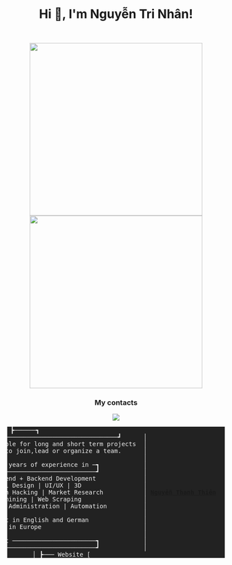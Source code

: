 <h1 align="center">Hi 👋, I'm Nguyễn Tri Nhân!</h1>
<br>

<p align = "center">
  <img src = "https://github-readme-stats.vercel.app/api?username=sinoobie&show_icons=true&theme=bear" width = 400>
  <img src = "https://github-readme-streak-stats.herokuapp.com?user=sinoobie&theme=dark&hide_border=true" width = 400>
</p>

<h3 align="center">My contacts</h3>
<p align="center">
  <a href="https://t.me/SiNoobie"><img src="https://img.shields.io/badge/telegram-0088CC.svg?style=for-the-badge&logo=telegram&logoColor=white"/></a>
</p>


<pre style="background-color: #222; color: #eee;display: flex; justify-content: center;align-items: center;">
<center style="display: flex; justify-content: center;align-items: center;">
						<span>
						<span style="color: #4FED4F;">[PRIM4T@outreach <span style="color: #eee;">email</span>]$</span> send mail                
						Generating mail...                                
						          ┏┓     ┏───┓           ┏────┳───┓       
					 ████████┛███████┏██┗████████─███████┗█████████  
					                 ┗┛ ┏──┛                          
					   ██████┓ ██████ ┏██ ██    ██ ██   ██┓████████   
					   ██   ██┓██   ██│██┓███  ███ ██   ██│  ┏██      
 					   ██████ ┗██████─┛██│████████ ███████┗┳─┫██      
					   ██      ██   ██ ██┗██ ██ ██─┛    ██ │ ┗██      
					   ██      ██   ██ ██ ██    ██      ██─┛  ██      
					                   ┏┛                             
					  ████████─███████─██─████████─███████ █████████  
					                 ┗─┫  ┏┛ ┏─┛         ┗──┛         
					   █▀▀ █▀█ █▀▄ █▀▀ ┗─▄█▄─┛█▀▄ █▀▀ █▀ █─█▀▀ █▄ █   
					   █▄▄ █▄█─█▄▀ ██▄    █  ┏█▄▀ ██▄ ▄█ █ █▄█─█ ▀█   </span>
					    ┗───┛  ┗─┳─┳┛     │  │     ┗──╋──┛            
					             ┗─┻─────┓│┏─┻────────┛               
  					        ┏────────────┻┻┻─────────────────┓        
					 ┏──────┫ <b>Looking for devoted partners?</b>  ┣──────┓ 
					 │      ┗────────────────────────────────┛      │ 
					 ┣┳ Available for long and short term projects  │ 
					 │┗ Ready to join,lead or organize a team.      │ 
					 │                                              │ 
					 ┣─ Over 7 years of experience in ─┓            │ 
					 │ ┏───────────────────────────────┛            │ 
					 │ ┣ Frontend + Backend Development             │ 
					 │ ┣ Visual Design | UI/UX | 3D                 │ 
					 │ ┣ Growth Hacking | Market Research           │ 
					 │ ┣ Data mining | Web Scraping                 │ 
					 │ ┣ Linux Administration | Automation          │ 
					 │ │                                            │ 
					 │ ┣ fluent in English and German               │ 
					 │ ┗ based in Europe                            │ 
					 │                                              │ 
					 ┣─ Contact ───────────────────────┓            │ 
					 │ ┏───────────────────────────────┛            │ 
					 │ ┣─── Website [<b><a href="#">Nguyễn Thanh Thiên</a></b>]                │ 
					 │ ┣────── Mail [<b><a href="nguyenthanhthien@astems.co.kr">nguyenthanhthien@astems.co.kr</a></b>]             │ 
					 │ ┗──── Book a [<b><a href="https://github.com/astemsThien/astemsThien">DevThien</a></b>]                       │ 
					 ┗───┓                                          │ 
 					    │  ┏────────────────────────────────┓  ┏───┛ 
 					    ┗──┫ █████████████████████████▓▒░░░ ┣──┛     
					        ┗────────────────────────────────┛        
					Sending...                                        
					Mail delivered ✔                                  
					<span style="color: #4FED4F;">[PRIM4T@outreach <span style="color: #eee;">email</span>]$</span> <span class="blinking-cursor">█</span>                        
                                                  
						</center>
						</pre>
